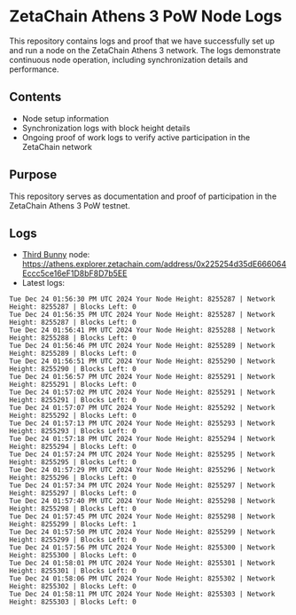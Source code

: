 # ZetaChain Athens 3 PoW Node Logs
This repository contains logs and proof that we have successfully set up and run a node on the ZetaChain Athens 3 network. The logs demonstrate continuous node operation, including synchronization details and performance.

## Contents
- Node setup information
- Synchronization logs with block height details
- Ongoing proof of work logs to verify active participation in the ZetaChain network

## Purpose
This repository serves as documentation and proof of participation in the ZetaChain Athens 3 PoW testnet.

## Logs

- [Third Bunny](https://thirdbunny.xyz/) node: https://athens.explorer.zetachain.com/address/0x225254d35dE666064Eccc5ce16eF1D8bF8D7b5EE
- Latest logs:
```
Tue Dec 24 01:56:30 PM UTC 2024 Your Node Height: 8255287 | Network Height: 8255287 | Blocks Left: 0
Tue Dec 24 01:56:35 PM UTC 2024 Your Node Height: 8255287 | Network Height: 8255287 | Blocks Left: 0
Tue Dec 24 01:56:41 PM UTC 2024 Your Node Height: 8255288 | Network Height: 8255288 | Blocks Left: 0
Tue Dec 24 01:56:46 PM UTC 2024 Your Node Height: 8255289 | Network Height: 8255289 | Blocks Left: 0
Tue Dec 24 01:56:51 PM UTC 2024 Your Node Height: 8255290 | Network Height: 8255290 | Blocks Left: 0
Tue Dec 24 01:56:57 PM UTC 2024 Your Node Height: 8255291 | Network Height: 8255291 | Blocks Left: 0
Tue Dec 24 01:57:02 PM UTC 2024 Your Node Height: 8255291 | Network Height: 8255291 | Blocks Left: 0
Tue Dec 24 01:57:07 PM UTC 2024 Your Node Height: 8255292 | Network Height: 8255292 | Blocks Left: 0
Tue Dec 24 01:57:13 PM UTC 2024 Your Node Height: 8255293 | Network Height: 8255293 | Blocks Left: 0
Tue Dec 24 01:57:18 PM UTC 2024 Your Node Height: 8255294 | Network Height: 8255294 | Blocks Left: 0
Tue Dec 24 01:57:24 PM UTC 2024 Your Node Height: 8255295 | Network Height: 8255295 | Blocks Left: 0
Tue Dec 24 01:57:29 PM UTC 2024 Your Node Height: 8255296 | Network Height: 8255296 | Blocks Left: 0
Tue Dec 24 01:57:34 PM UTC 2024 Your Node Height: 8255297 | Network Height: 8255297 | Blocks Left: 0
Tue Dec 24 01:57:40 PM UTC 2024 Your Node Height: 8255298 | Network Height: 8255298 | Blocks Left: 0
Tue Dec 24 01:57:45 PM UTC 2024 Your Node Height: 8255298 | Network Height: 8255299 | Blocks Left: 1
Tue Dec 24 01:57:50 PM UTC 2024 Your Node Height: 8255299 | Network Height: 8255299 | Blocks Left: 0
Tue Dec 24 01:57:56 PM UTC 2024 Your Node Height: 8255300 | Network Height: 8255300 | Blocks Left: 0
Tue Dec 24 01:58:01 PM UTC 2024 Your Node Height: 8255301 | Network Height: 8255301 | Blocks Left: 0
Tue Dec 24 01:58:06 PM UTC 2024 Your Node Height: 8255302 | Network Height: 8255302 | Blocks Left: 0
Tue Dec 24 01:58:11 PM UTC 2024 Your Node Height: 8255303 | Network Height: 8255303 | Blocks Left: 0
```
